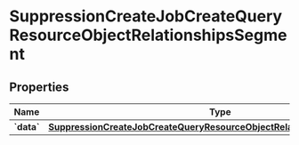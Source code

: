 
# SuppressionCreateJobCreateQueryResourceObjectRelationshipsSegment

## Properties
| Name | Type | Description | Notes |
| ------------ | ------------- | ------------- | ------------- |
| **&#x60;data&#x60;** | [**SuppressionCreateJobCreateQueryResourceObjectRelationshipsSegmentData**](SuppressionCreateJobCreateQueryResourceObjectRelationshipsSegmentData.md) |  |  [optional] |



